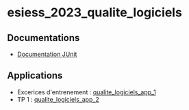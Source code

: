 # esiess_2023_qualite_logiciels

## Documentations

- [Documentation JUnit](Doc_JUnit.md)

## Applications

- Excerices d'entrenement : [qualite_logiciels_app_1](/qualite_logiciels_app_1/)
- TP 1 : [qualite_logiciels_app_2](/qualite_logiciels_app_2/)
